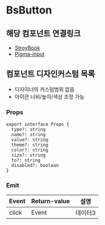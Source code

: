 # BsButton

## 해당 컴포넌트 연결링크

- [StroyBook](https://www.google.com)
- [Pigma-input](https://www.figma.com/design/fVKfBzkZDtIOrSVzVC8muN/KCP-%EC%BB%B4%ED%8F%AC%EB%84%8C%ED%8A%B8-RESP?node-id=2882-12445&t=rT0QVKLBLBmCKWmg-0)

## 컴포넌트 디자인커스텀 목록

- 디자이너의 커스텀범위 없음
- 아이콘 너비/높이/색상 조정 가능

### Props

```Props
export interface Props {
  type?: string
  name?: string
  value?: string
  theme?: string
  color?: string
  size?: string
  to?: string
  disabled?: boolean
}
```

### Emit

| Event             | Return-value | 설명    |
| ----------------- | ------------ | ------- |
| click | Event       | 데이터3 |

